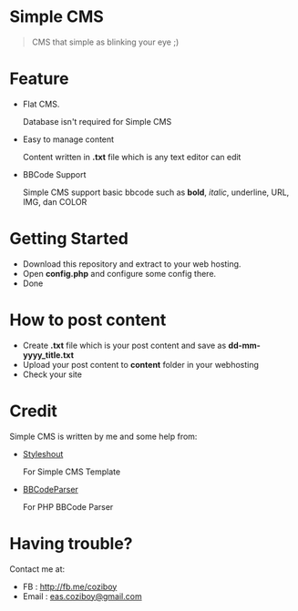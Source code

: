 # Simple CMS
>CMS that simple as blinking your eye ;)

# Feature
* Flat CMS.

  Database isn't required for Simple CMS
* Easy to manage content

  Content written in __.txt__ file which is any text editor can edit
* BBCode Support

  Simple CMS support basic bbcode such as __bold__, _italic_, underline, URL, IMG, dan COLOR

# Getting Started
* Download this repository and extract to your web hosting.
* Open __config.php__ and configure some config there.
* Done

# How to post content
* Create __.txt__ file which is your post content and save as __dd-mm-yyyy_title.txt__
* Upload your post content to __content__ folder in your webhosting
* Check your site

# Credit
Simple CMS is written by me and some help from:
* [Styleshout](www.styleshout.com)

  For Simple CMS Template 
* [BBCodeParser](https://github.com/golonka/BBCodeParser)

  For PHP BBCode Parser

# Having trouble?
Contact me at:
* FB : http://fb.me/coziboy
* Email : eas.coziboy@gmail.com
